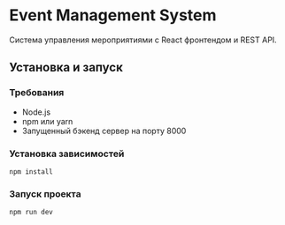 # Event Management System

Система управления мероприятиями с React фронтендом и REST API.

## Установка и запуск

### Требования

- Node.js
- npm или yarn
- Запущенный бэкенд сервер на порту 8000

### Установка зависимостей

```
npm install
```

### Запуск проекта

```
npm run dev
```
